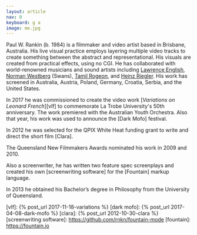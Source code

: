 ```yaml
---
layout: article
nav: 0
keyboard: g a
image: me.jpg
---
```

Paul W. Rankin (b. 1984) is a filmmaker and video artist based in Brisbane,
Australia. His live visual practice employs layering multiple video tracks to
create something between the abstract and representational. His visuals are
created from practical effects, using no CGI. He has collaborated with
world-renowned musicians and sound artists including [Lawrence English], [Norman
Westberg] (Swans), [Tamil Rogeon], and [Heinz Riegler]. His work has screened in
Australia, Austria, Poland, Germany, Croatia, Serbia, and the United States.

In 2017 he was commissioned to create the video work [_Variations on Leonard French_][vlf]
to commemorate La Trobe University's 50th anniversary. The work premiered with
the Australian Youth Orchestra. Also that year, his work was used to announce
the [Dark Mofo] festival.

In 2012 he was selected for the QPIX White Heat funding grant to write and
direct the short film [Clara].

The Queensland New Filmmakers Awards nominated his work in 2009 and 2010.

Also a screenwriter, he has written two feature spec screenplays and created his
own [screenwriting software] for the [Fountain] markup language.

In 2013 he obtained his Bachelor’s degree in Philosophy from the University of
Queensland.

[lawrence english]: http://www.lawrenceenglish.com
[norman westberg]: http://normanwestberg.com
[tamil rogeon]: http://www.tamilrogeon.com
[heinz riegler]: http://heinzriegler.com
[vlf]: {% post_url 2017-11-18-variations %}
[dark mofo]: {% post_url 2017-04-08-dark-mofo %}
[clara]: {% post_url 2012-10-30-clara %}
[screenwriting software]: https://github.com/rnkn/fountain-mode
[fountain]: https://fountain.io
